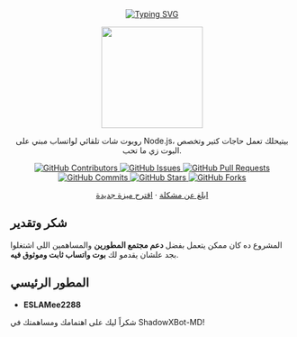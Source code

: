 <div align="center">
<a href="https://git.io/typing-svg"><img src="https://readme-typing-svg.demolab.com?font=Fira+Code&size=30&pause=1000&center=true&vCenter=true&width=435&lines=%C2%A7h%C3%A5%C3%90%C3%B0w%C3%97%C3%9F%C3%B0%E2%80%A0-M%C3%90" alt="Typing SVG" /></a> 
</div>
<p align="center">
 <img width="180px" src="https://i.ibb.co/rQnbMPF/img6.jpg" align="center"/>
<p align="center">روبوت شات تلقائي لواتساب مبني على Node.js، بيتيحلك تعمل حاجات كتير وتخصص البوت زي ما تحب.</p>
</p>

<p align="center">
  <a href="https://github.com/ESLAMee2288/ShadowXBot-MD/graphs/contributors">
    <img alt="GitHub Contributors" src="https://img.shields.io/github/contributors/ESLAMee2288/ShadowXBot-MD?style=for-the-badge" />
  </a>
  <a href="https://github.com/ESLAMee2288/ShadowXBot-MD/issues">
    <img alt="GitHub Issues" src="https://img.shields.io/github/issues/ESLAMee2288/ShadowXBot-MD?style=for-the-badge" />
  </a>
  <a href="https://github.com/ESLAMee2288/ShadowXBot-MD/pulls">
    <img alt="GitHub Pull Requests" src="https://img.shields.io/github/issues-pr/ESLAMee2288/ShadowXBot-MD?style=for-the-badge" />
  </a>
  <a href="https://github.com/ESLAMee2288/ShadowXBot-MD/commits">
    <img alt="GitHub Commits" src="https://img.shields.io/github/commit-activity/m/ESLAMee2288/ShadowXBot-MD?style=for-the-badge" />
  </a>
  <a href="https://github.com/ESLAMee2288/ShadowXBot-MD">
    <img alt="GitHub Stars" src="https://img.shields.io/github/stars/ESLAMee2288/ShadowXBot-MD?style=for-the-badge" />
  </a>
  <a href="https://github.com/ESLAMee2288/ShadowXBot-MD/fork">
    <img alt="GitHub Forks" src="https://img.shields.io/github/forks/ESLAMee2288/ShadowXBot-MD?style=for-the-badge" />
  </a>
</p>

<p align="center">
  <a href="https://github.com/ESLAMee2288/ShadowXBot-MD/issues/new?assignees=&labels=Bug">ابلغ عن مشكلة</a>
  ·
  <a href="https://github.com/ESLAMee2288/ShadowXBot-MD/issues/new?assignees=&labels=Enhancement">اقترح ميزة جديدة</a>
</p>

## شكر وتقدير

المشروع ده كان ممكن يتعمل بفضل **دعم مجتمع المطورين** والمساهمين اللي اشتغلوا بجد علشان يقدمو لك **بوت واتساب ثابت وموثوق فيه**.

## المطور الرئيسي

- **ESLAMee2288**

شكراً ليك على اهتمامك ومساهمتك في ShadowXBot-MD!
